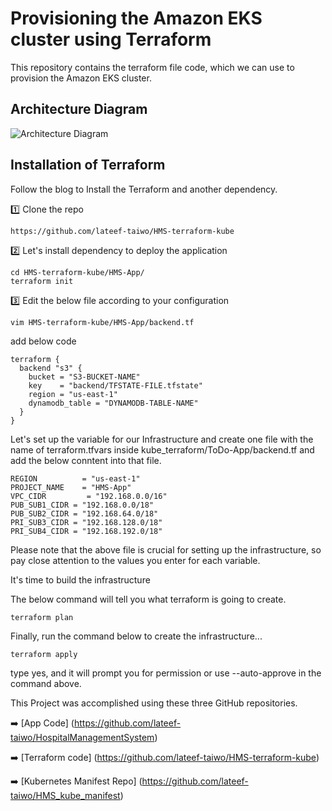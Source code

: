 
# Provisioning the Amazon EKS cluster using Terraform
This repository contains the terraform file code, which we can use to provision the Amazon EKS cluster.

## Architecture Diagram

![Architecture Diagram](https://cdn-images-1.medium.com/max/800/1*T5IRoSoiqT8qnYLUprsRUQ.png)



## Installation of Terraform
Follow the blog to Install the Terraform and another dependency.

1️⃣ Clone the repo

``` https://github.com/lateef-taiwo/HMS-terraform-kube ```

2️⃣ Let's install dependency to deploy the application

``` 
cd HMS-terraform-kube/HMS-App/
terraform init
```

3️⃣ Edit the below file according to your configuration

`vim HMS-terraform-kube/HMS-App/backend.tf`

add below code

```
terraform {
  backend "s3" {
    bucket = "S3-BUCKET-NAME"
    key    = "backend/TFSTATE-FILE.tfstate"
    region = "us-east-1"
    dynamodb_table = "DYNAMODB-TABLE-NAME"
  }
}
```

Let's set up the variable for our Infrastructure and create one file with the name of terraform.tfvars inside kube_terraform/ToDo-App/backend.tf and add the below conntent into that file.

```
REGION          = "us-east-1"
PROJECT_NAME    = "HMS-App"
VPC_CIDR         = "192.168.0.0/16"
PUB_SUB1_CIDR = "192.168.0.0/18"
PUB_SUB2_CIDR = "192.168.64.0/18"
PRI_SUB3_CIDR = "192.168.128.0/18"
PRI_SUB4_CIDR = "192.168.192.0/18"
```

Please note that the above file is crucial for setting up the infrastructure, so pay close attention to the values you enter for each variable.

It's time to build the infrastructure

The below command will tell you what terraform is going to create.

`terraform plan`

Finally, run the command below to create the infrastructure...

`terraform apply`

type yes, and it will prompt you for permission or use --auto-approve in the command above.

This Project was accomplished using these three GitHub repositories.

➡️ [App Code] (https://github.com/lateef-taiwo/HospitalManagementSystem)

➡️ [Terraform code] (https://github.com/lateef-taiwo/HMS-terraform-kube)

➡️ [Kubernetes Manifest Repo] (https://github.com/lateef-taiwo/HMS_kube_manifest)

